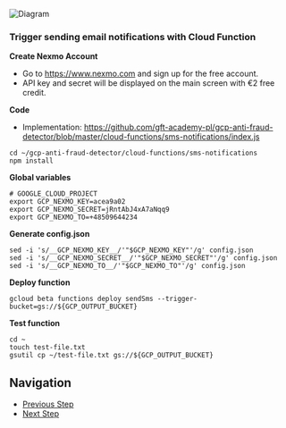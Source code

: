 ![Diagram](https://github.com/gft-academy-pl/gcp-anti-fraud-detector/blob/master/assets/notifications-highlight.png?raw=true)

### Trigger sending email notifications with Cloud Function

**Create Nexmo Account**
- Go to https://www.nexmo.com and sign up for the free account.
- API key and secret will be displayed on the main screen with €2 free credit.

**Code**

- Implementation: https://github.com/gft-academy-pl/gcp-anti-fraud-detector/blob/master/cloud-functions/sms-notifications/index.js

```
cd ~/gcp-anti-fraud-detector/cloud-functions/sms-notifications
npm install
```

**Global variables**

```
# GOOGLE_CLOUD_PROJECT
export GCP_NEXMO_KEY=acea9a02
export GCP_NEXMO_SECRET=jRntAbJ4xA7aNqq9
export GCP_NEXMO_TO=+48509644234
```

**Generate config.json**

```
sed -i 's/__GCP_NEXMO_KEY__/'"$GCP_NEXMO_KEY"'/g' config.json
sed -i 's/__GCP_NEXMO_SECRET__/'"$GCP_NEXMO_SECRET"'/g' config.json
sed -i 's/__GCP_NEXMO_TO__/'"$GCP_NEXMO_TO"'/g' config.json
```

**Deploy function**

```
gcloud beta functions deploy sendSms --trigger-bucket=gs://${GCP_OUTPUT_BUCKET}
```

**Test function**

```
cd ~
touch test-file.txt
gsutil cp ~/test-file.txt gs://${GCP_OUTPUT_BUCKET}
```

## Navigation

- [Previous Step](./04-email-notifications.md)
- [Next Step](./06-testing.md)
